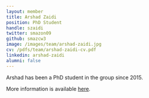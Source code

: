 ```yaml
---
layout: member
title: Arshad Zaidi
position: PhD Student
handle: szaidi
twitter: smazon09
github: smazcw3
image: /images/team/arshad-zaidi.jpg
cv: /pdfs/team/arshad-zaidi-cv.pdf
linkedin: arshad-zaidi
alumni: false
---
```


Arshad has been a PhD student in the group since 2015.


More information is available [here](https://smazcw3.github.io/).
